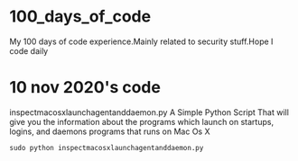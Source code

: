 # 100_days_of_code
My 100 days of code experience.Mainly related to security stuff.Hope I code daily 

# 10 nov 2020's code
inspectmacosxlaunchagentanddaemon.py
A Simple Python Script That will give you the information about the  programs which launch on  startups, logins, and daemons programs that runs on Mac Os X

`sudo python inspectmacosxlaunchagentanddaemon.py`
